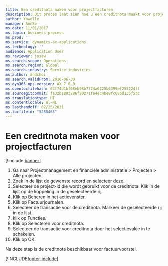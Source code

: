 ```yaml
---
title: Een creditnota maken voor projectfacturen
description: Dit proces laat zien hoe u een creditnota maakt voor projectfacturen die zijn geboekt.
author: Yowelle
manager: AnnBe
ms.date: 11/01/2017
ms.topic: business-process
ms.prod: ''
ms.service: dynamics-ax-applications
ms.technology: ''
audience: Application User
ms.reviewer: josaw
ms.search.scope: Operations
ms.search.region: Global
ms.search.industry: Service industries
ms.author: andchoi
ms.search.validFrom: 2016-06-30
ms.dyn365.ops.version: AX 7.0.0
ms.openlocfilehash: 03f74d1bf08eb98b7724a6225b6399ef255224ff
ms.sourcegitcommit: fa32b1893286f20271fa4ec4be8fc68bd135f53c
ms.translationtype: HT
ms.contentlocale: nl-NL
ms.lasthandoff: 02/15/2021
ms.locfileid: "5288463"
---
```

# <a name="create-a-credit-note-on-project-invoices"></a>Een creditnota maken voor projectfacturen

[!include [banner](../../includes/banner.md)]

1. Ga naar Projectmanagement en financiële administratie > Projecten > Alle projecten. 
2. Zoek in de lijst de gewenste record en selecteer deze. 
3. Selecteer de project-id die wordt gebruikt voor de creditnota. Klik in de lijst op de koppeling in de geselecteerde rij. 
4. Klik op Beheren in het actievenster. 
5. Klik op Factuurjournalen. 
6. Selecteer de transactie voor de creditnota. Markeer de geselecteerde rij in de lijst. 
7. klik op Functies. 
8. Klik op Selecteren voor creditnota. 
9. Selecteer de transactie voor creditnota door het selectievakje in te schakelen.
10. Klik op OK. 

Na deze stap is de creditnota beschikbaar voor factuurvoorstel.


[!INCLUDE[footer-include](../../includes/footer-banner.md)]